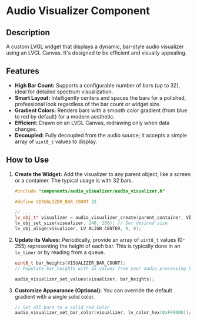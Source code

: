 # Audio Visualizer Component

## Description
A custom LVGL widget that displays a dynamic, bar-style audio visualizer using an LVGL Canvas. It's designed to be efficient and visually appealing.

## Features
-   **High Bar Count:** Supports a configurable number of bars (up to 32), ideal for detailed spectrum visualization.
-   **Smart Layout:** Intelligently centers and spaces the bars for a polished, professional look regardless of the bar count or widget size.
-   **Gradient Colors:** Renders bars with a smooth color gradient (from blue to red by default) for a modern aesthetic.
-   **Efficient:** Drawn on an LVGL Canvas, redrawing only when data changes.
-   **Decoupled:** Fully decoupled from the audio source; it accepts a simple array of `uint8_t` values to display.

## How to Use

1.  **Create the Widget:**
    Add the visualizer to any parent object, like a screen or a container. The typical usage is with 32 bars.
    ```cpp
    #include "components/audio_visualizer/audio_visualizer.h"

    #define VISUALIZER_BAR_COUNT 32
    
    // ...
    lv_obj_t* visualizer = audio_visualizer_create(parent_container, VISUALIZER_BAR_COUNT);
    lv_obj_set_size(visualizer, 240, 100); // Set desired size
    lv_obj_align(visualizer, LV_ALIGN_CENTER, 0, 0);
    ```

2.  **Update its Values:**
    Periodically, provide an array of `uint8_t` values (0-255) representing the height of each bar. This is typically done in an `lv_timer` or by reading from a queue.
    ```cpp
    uint8_t bar_heights[VISUALIZER_BAR_COUNT];
    // Populate bar_heights with 32 values from your audio processing logic...
    
    audio_visualizer_set_values(visualizer, bar_heights);
    ```

3.  **Customize Appearance (Optional):**
    You can override the default gradient with a single solid color.
    ```cpp
    // Set all bars to a solid red color
    audio_visualizer_set_bar_color(visualizer, lv_color_hex(0xFF0000)); 
    ```